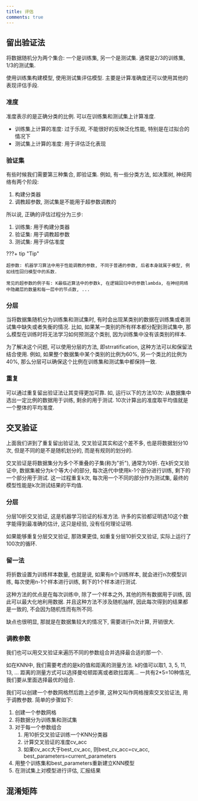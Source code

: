 ```yaml
---
title: 评估
comments: true
---
```


## 留出验证法

将数据随机分为两个集合: 一个是训练集, 另一个是测试集. 通常是$2/3$的训练集, $1/3$的测试集.

使用训练集构建模型, 使用测试集评估模型. 主要是计算准确度还可以使用其他的表现评估手段.

### 准度

准度表示的是正确分类的比例. 可以在训练集和测试集上计算准度.

- 训练集上计算的准度: 过于乐观, 不能很好的反映泛化性能, 特别是在过拟合的情况下
- 测试集上计算的准度: 用于评估泛化表现

### 验证集

有些时候我们需要第三种集合, 即验证集. 例如, 有一些分类方法, 如决策树, 神经网络有两个阶段:

1. 构建分类器
2. 调教超参数, 测试集是不能用于超参数调教的

所以说, 正确的评估过程分为三步:

1. 训练集: 用于构建分类器
2. 验证集: 用于调教超参数
3. 测试集: 用于评估准度

???+ tip "Tip"

    超参数: 机器学习算法中用于性能调教的参数, 不同于普通的参数, 后者本身就属于模型, 例如线性回归模型中的系数.

    常见的超参数的例子有: K最临近算法中的参数k, 在逻辑回归中的参数lambda, 在神经网络中隐藏层的数量和每一层中的节点数, ...

### 分层

当将数据集随机分为训练集和测试集时, 有时会出现某类别的数据在训练集或者测试集中缺失或者失衡的情况. 比如, 如果某一类别的所有样本都分配到测试集中, 那么模型在训练时将无法学习如何预测这个类别, 因为训练集中没有该类别的样本.

为了解决这个问题, 可以使用分层的方法, 即strratification, 这种方法可以和保留法结合使用. 例如, 如果整个数据集中某个类别的比例为60%, 另一个类比的比例为40%, 那么分层可以确保这个比例在训练集和测试集中都保持一致. 

### 重复

可以通过重复留出验证法让其变得更加可靠. 如, 运行以下的方法10次: 从数据集中选出一定比例的数据用于训练, 剩余的用于测试. 10次计算出的准度取平均值就是一个整体的平均准度.

## 交叉验证

上面我们讲到了重复留出验证法, 交叉验证其实和这个差不多, 也是将数据划分10次, 但是不同的是不是随机划分的, 而是有规则的划分的. 

交叉验证是将数据集分为多个不重叠的子集(称为"折"), 通常为10折. 在k折交叉验证中, 数据集被分为k个等大小的部分, 每次迭代中使用k-1个部分进行训练, 剩下的一个部分用于测试. 这一过程重复k次, 每次用一个不同的部分作为测试集, 最终的模型性能是k次测试结果的平均值.

### 分层

分层10折交叉验证, 这是机器学习验证的标准方法. 许多的实验都证明选10这个数字能得到最准确的估计, 这只是经验, 没有任何理论证明.

如果能够重复分层交叉验证, 那效果更佳, 如重复分层10折交叉验证, 实际上运行了100次的循环.

### 留一法

将折数设置为训练样本数量, 也就是说, 如果有n个训练样本, 就会进行n次模型训练, 每次使用n-1个样本进行训练, 剩下的1个样本进行测试.

这种方法的优点是在每次训练中, 除了一个样本之外, 其他的所有数据用于训练, 因此可以最大化地利用数据. 并且这种方法不涉及随机抽样, 因此每次得到的结果都是一致的, 不会因为随机性而有所不同.

缺点也很明显, 那就是在数据集较大的情况下, 需要进行n次计算, 开销很大.

### 调教参数

我们也可以用交叉验证来遍历不同的参数组合并选择最合适的那一个. 

如在KNN中, 我们需要考虑的是k的值和距离的测量方法. k的值可以取1, 3, 5, 11, 13, ... 距离的测量方式可以选择曼哈顿距离或者欧拉距离... 一共有2*5=10种情况, 我们要从里面选择最优的组合.

我们可以创建一个参数网格然后跑上述步骤, 这种又叫作网格搜索交叉验证法, 用于调教参数. 简单的步骤如下: 

1. 创建一个参数网格
2. 将数据分为训练集和测试集
3. 对于每一个参数组合
    1. 用10折交叉验证训练一个KNN分类器
    2. 计算交叉验证的准度cv_acc
    3. 如果cv_acc大于best_cv_acc, 则best_cv_acc=cv_acc, best_parameters=current_parameters
4. 用整个训练集和best_parameters重新建立KNN模型
5. 在测试集上对模型进行评估, 汇报结果

## 混淆矩阵

